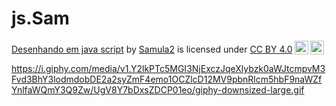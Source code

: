 # js.Sam
<p xmlns:cc="http://creativecommons.org/ns#" xmlns:dct="http://purl.org/dc/terms/"><a property="dct:title" rel="cc:attributionURL" href="https://samula2.github.io/js-Sam/">Desenhando em java script</a> by <a rel="cc:attributionURL dct:creator" property="cc:attributionName" href="https://github.com/Samula2">Samula2</a> is licensed under <a href="https://creativecommons.org/licenses/by/4.0/?ref=chooser-v1" target="_blank" rel="license noopener noreferrer" style="display:inline-block;">CC BY 4.0<img style="height:22px!important;margin-left:3px;vertical-align:text-bottom;" src="https://mirrors.creativecommons.org/presskit/icons/cc.svg?ref=chooser-v1" alt=""><img style="height:22px!important;margin-left:3px;vertical-align:text-bottom;" src="https://mirrors.creativecommons.org/presskit/icons/by.svg?ref=chooser-v1" alt=""></a></p>

https://i.giphy.com/media/v1.Y2lkPTc5MGI3NjExczJqeXlybzk0aWJtcmpvM3Fvd3BhY3lodmdobDE2a2syZmF4emo1OCZlcD12MV9pbnRlcm5hbF9naWZfYnlfaWQmY3Q9Zw/UgV8Y7bDxsZDCP01eo/giphy-downsized-large.gif
